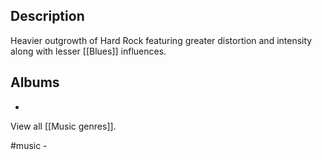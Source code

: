 ## Description
Heavier outgrowth of Hard Rock featuring greater distortion and intensity along with lesser [[Blues]] influences. 
## Albums
- 

View all [[Music genres]].

#music - 
